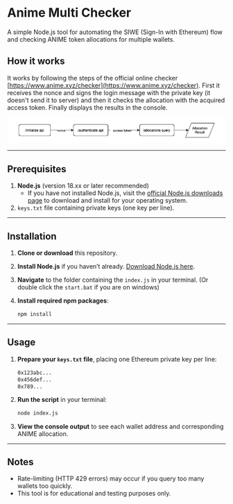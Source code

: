 # Anime Multi Checker

A simple Node.js tool for automating the SIWE (Sign-In with Ethereum) flow and checking ANIME token allocations for multiple wallets.


## How it works
It works by following the steps of the official online checker [https://www.anime.xyz/checker](https://www.anime.xyz/checker). First it receives the nonce and signs the login message with the private key (it doesn't send it to server) and then it checks the allocation with the acquired access token. Finally displays the results in the console.

![workflow](workflow.png)

---

## Prerequisites

1. **Node.js** (version 18.xx or later recommended)  
   - If you have not installed Node.js, visit the [official Node.js downloads page](https://nodejs.org/) to download and install for your operating system.
2. `keys.txt` file containing private keys (one key per line).

---

## Installation

1. **Clone or download** this repository.  
2. **Install Node.js** if you haven’t already. [Download Node.js here](https://nodejs.org/).
3. **Navigate** to the folder containing the `index.js` in your terminal.  (Or double click the `start.bat` if you are on windows)
4. **Install required npm packages**:

   ```bash
   npm install
   ```

---

## Usage

1. **Prepare your `keys.txt` file**, placing one Ethereum private key per line:
   ```
   0x123abc...
   0x456def...
   0x789...
   ```
2. **Run the script** in your terminal:

   ```bash
   node index.js
   ```

3. **View the console output** to see each wallet address and corresponding ANIME allocation.  

---

## Notes

- Rate-limiting (HTTP 429 errors) may occur if you query too many wallets too quickly.  
- This tool is for educational and testing purposes only.